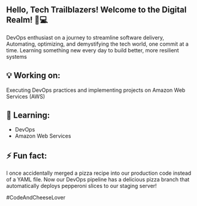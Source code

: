 ## Hello, Tech Trailblazers! Welcome to the Digital Realm! 🚀💻


DevOps enthusiast on a journey to streamline software delivery, Automating, optimizing, and demystifying the tech world, one commit at a time. Learning something new every day to build better, more resilient systems  


## 💡 Working on:
Executing DevOps practices and implementing projects on Amazon Web Services (AWS)


## 🌱 Learning:
- DevOps
- Amazon Web Services


## ⚡ Fun fact:


I once accidentally merged a pizza recipe into our production code instead of a YAML file. Now our DevOps pipeline has a delicious pizza branch that automatically deploys pepperoni slices to our staging server! 

#CodeAndCheeseLover

<!--
**MeenalJy/MeenalJy** is a ✨ _special_ ✨ repository because its `README.md` (this file) appears on your GitHub profile.

Here are some ideas to get you started:


-->
